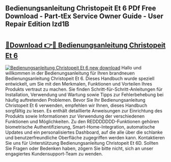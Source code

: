 ## Bedienungsanleitung Christopeit Et 6 PDf Free Download - Part-tEx Service Owner Guide - User Repair Edition Izd1B

# <h2><a href="http://df07mmn.blite.top/?on=Bedienungsanleitung+Christopeit+Et+6">🔗Download 👉🔴 Bedienungsanleitung Christopeit Et 6</a></h2>

[![Bedienungsanleitung Christopeit Et 6 new download](https://i.imgur.com/lujVjoI.png)](http://df07mmn.blite.top/?on=Bedienungsanleitung+Christopeit+Et+6)
Hallo und willkommen in der Bedienungsanleitung für Ihren brandneuen Bedienungsanleitung Christopeit Et 6. Dieses Handbuch wurde speziell entwickelt, um Sie mit den Merkmalen, Funktionen und Vorteilen Ihres Produkts vertraut zu machen. Sie finden Schritt-für-Schritt-Anleitungen für Installation, Verwendung und Wartung sowie Tipps zur Fehlerbehebung bei häufig auftretenden Problemen. Bevor Sie Ihr Bedienungsanleitung Christopeit Et 6 verwenden, empfehlen wir Ihnen, dieses Handbuch sorgfältig zu lesen. Es enthält detaillierte Anweisungen zur Einrichtung des Produkts sowie Informationen zur Verwendung der verschiedenen Funktionen und Möglichkeiten. Zu den REDDDDDDD-Funktionen gehören biometrische Authentifizierung, Smart-Home-Integration, automatische Updates und ein personalisiertes Dashboard, auf die alle über die schlanke und benutzerfreundliche Oberfläche zugegriffen werden kann. Kontaktieren Sie uns für Unterstützung Bedienungsanleitung Christopeit Et 6D. Sollten Sie Fragen oder Bedenken haben, zögern Sie bitte nicht, sich an unser engagiertes Kundensupport-Team zu wenden.

